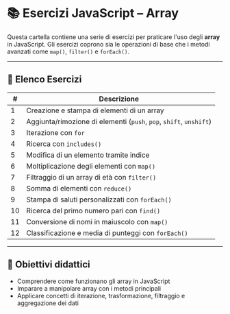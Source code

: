 # 📚 Esercizi JavaScript – Array

Questa cartella contiene una serie di esercizi per praticare l'uso degli **array** in JavaScript. Gli esercizi coprono sia le operazioni di base che i metodi avanzati come `map()`, `filter()` e `forEach()`.

---

## 📝 Elenco Esercizi

| #  | Descrizione                                                                 |
|----|------------------------------------------------------------------------------|
| 1  | Creazione e stampa di elementi di un array                                  |
| 2  | Aggiunta/rimozione di elementi (`push`, `pop`, `shift`, `unshift`)         |
| 3  | Iterazione con `for`                                                        |
| 4  | Ricerca con `includes()`                                                    |
| 5  | Modifica di un elemento tramite indice                                      |
| 6  | Moltiplicazione degli elementi con `map()`                                  |
| 7  | Filtraggio di un array di età con `filter()`                                |
| 8  | Somma di elementi con `reduce()`                                            |
| 9  | Stampa di saluti personalizzati con `forEach()`                             |
| 10 | Ricerca del primo numero pari con `find()`                                  |
| 11 | Conversione di nomi in maiuscolo con `map()`                                |
| 12 | Classificazione e media di punteggi con `forEach()`                         |

---

## 🎯 Obiettivi didattici

- Comprendere come funzionano gli array in JavaScript
- Imparare a manipolare array con i metodi principali
- Applicare concetti di iterazione, trasformazione, filtraggio e aggregazione dei dati